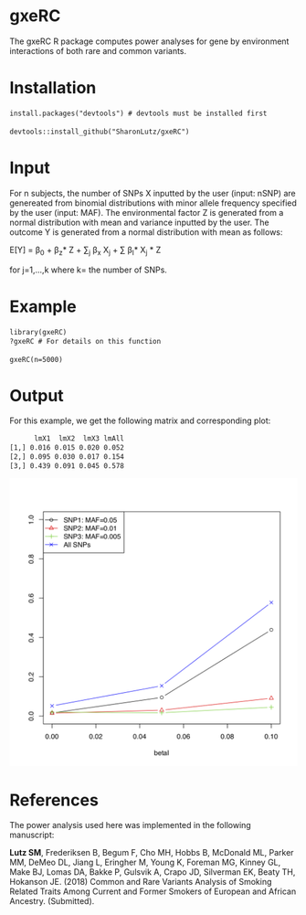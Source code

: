 # gxeRC
The gxeRC R package computes power analyses for gene by environment interactions of both rare and common variants.

# Installation
```
install.packages("devtools") # devtools must be installed first

devtools::install_github("SharonLutz/gxeRC")
```

# Input
For n subjects, the number of SNPs X inputted by the user (input: nSNP) are genereated from binomial distributions with minor allele frequency specified by the user (input: MAF). The environmental factor Z is generated from a normal distribution with mean and variance inputted by the user. The outcome Y is generated from a normal distribution with mean as follows:

E\[Y\] = &beta;<sub>0</sub> + &beta;<sub>z</sub>* Z + &sum;<sub>j</sub>  &beta;<sub>x</sub> X<sub>j</sub> + &sum; &beta;<sub>I</sub>* X<sub>j</sub> * Z  

for j=1,...,k where k= the number of SNPs.    
      
# Example

```
library(gxeRC)
?gxeRC # For details on this function

gxeRC(n=5000)
```

# Output
For this example, we get the following matrix and corresponding plot:

```
      lmX1  lmX2  lmX3 lmAll
[1,] 0.016 0.015 0.020 0.052
[2,] 0.095 0.030 0.017 0.154
[3,] 0.439 0.091 0.045 0.578
```
<img src="https://github.com/SharonLutz/gxeRC/blob/master/gxeRC.png" width="600">

# References
The power analysis used here was implemented in the following manuscript: <br/>

**Lutz SM**, Frederiksen B, Begum F, Cho MH, Hobbs B, McDonald ML, Parker
MM, DeMeo DL, Jiang L, Eringher M, Young K, Foreman MG, Kinney GL,
Make BJ, Lomas DA, Bakke P, Gulsvik A, Crapo JD, Silverman EK, Beaty
TH, Hokanson JE. (2018) Common and Rare Variants Analysis of Smoking
Related Traits Among Current and Former Smokers of European and
African Ancestry.  (Submitted).
